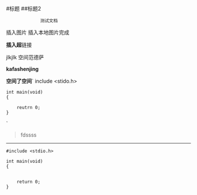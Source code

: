 #标题
##标题2

    			 测试文档
插入图片
插入本地图片完成

**插入超**链接

jlkjlk
空间范德萨

 **kafashenjing**

**空间了空间**`
	include <stido.h>

	int main(void)
	{

		reutrn 0;
	}
`
> fdssss
> 

----------


    #include <stdio.h>
    
    int main(void)
	{


		return 0;
	}
